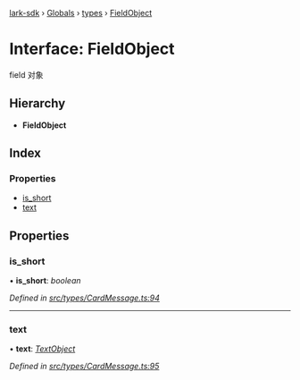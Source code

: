 [lark-sdk](../README.md) › [Globals](../globals.md) › [types](../modules/types.md) › [FieldObject](types.fieldobject.md)

# Interface: FieldObject

field 对象

## Hierarchy

* **FieldObject**

## Index

### Properties

* [is_short](types.fieldobject.md#is_short)
* [text](types.fieldobject.md#text)

## Properties

###  is_short

• **is_short**: *boolean*

*Defined in [src/types/CardMessage.ts:94](https://github.com/TbhT/lark-sdk/blob/e3605bb/src/types/CardMessage.ts#L94)*

___

###  text

• **text**: *[TextObject](../modules/types.md#textobject)*

*Defined in [src/types/CardMessage.ts:95](https://github.com/TbhT/lark-sdk/blob/e3605bb/src/types/CardMessage.ts#L95)*
